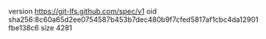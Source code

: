 version https://git-lfs.github.com/spec/v1
oid sha256:8c60a65d2ee0754587b453b7dec480b9f7cfed5817af1cbc4da12901fbe138c6
size 4281
